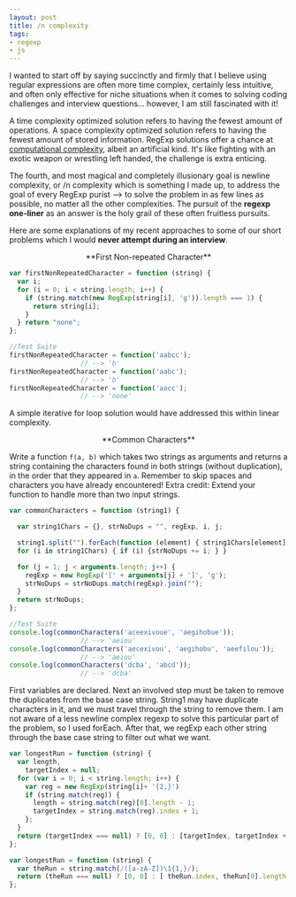 ```yaml
---
layout: post
title: /n complexity
tags:
- regexp
- js
---
```


I wanted to start off by saying succinctly and firmly that I believe using regular expressions are often more time complex, certainly less intuitive, and often only effective for niche situations when it comes to solving coding challenges and interview questions... however, I am still fascinated with it!

A time complexity optimized solution refers to having the fewest amount of operations.
A space complexity optimized solution refers to having the fewest amount of stored information.
RegExp solutions offer a chance at <a href="https://en.wikipedia.org/wiki/Computational_complexity_theory">computational complexity</a>, albeit an artificial kind. It's like fighting with an exotic weapon or wrestling left handed, the challenge is extra enticing.

The fourth, and most magical and completely illusionary goal is newline complexity, or /n complexity which is something I made up, to address the goal of every RegExp purist --> to solve the problem in as few lines as possible, no matter all the other complexities. The pursuit of the **regexp one-liner** as an answer is the holy grail of these often fruitless pursuits.

Here are some explanations of my recent approaches to some of our short problems which I would **never attempt during an interview**.

<center>**First Non-repeated Character**</center>

```javascript
var firstNonRepeatedCharacter = function (string) {
  var i;
  for (i = 0; i < string.length; i++) {
    if (string.match(new RegExp(string[i], 'g')).length === 1) {
      return string[i];
    }
  } return "none";
};

//Test Suite
firstNonRepeatedCharacter = function('aabcc');
                  // --> 'b'
firstNonRepeatedCharacter = function('aabc');
                  // --> 'b'
firstNonRepeatedCharacter = function('aacc');
                  // --> 'none'
```

A simple iterative for loop solution would have addressed this within linear complexity.

<center>**Common Characters**</center>

Write a function `f(a, b)` which takes two strings as arguments and returns a string containing the characters found in both strings (without duplication), in the order that they appeared in `a`. Remember to skip spaces and characters you have already encountered! Extra credit: Extend your function to handle more than two input strings.

```javascript
var commonCharacters = function (string1) {

  var string1Chars = {}, strNoDups = "", regExp, i, j;

  string1.split("").forEach(function (element) { string1Chars[element] = true; });
  for (i in string1Chars) { if (i) {strNoDups += i; } }

  for (j = 1; j < arguments.length; j++) {
    regExp = new RegExp('[' + arguments[j] + ']', 'g');
    strNoDups = strNoDups.match(regExp).join("");
  }
  return strNoDups;
};

//Test Suite
console.log(commonCharacters('aceexivoue', 'aegihobue'));
                  // --> 'aeiou'
console.log(commonCharacters('aecexivou', 'aegihobu', 'aeefilou'));
                  // --> 'aeiou'
console.log(commonCharacters('dcba', 'abcd'));
                  // --> 'dcba'

```
First variables are declared. Next an involved step must be taken to remove the duplicates from the base case string. String1 may have duplicate characters in it, and we must travel through the string to remove them. I am not aware of a less newline complex regexp to solve this particular part of the problem, so I used forEach. After that, we regExp each other string through the base case string to filter out what we want.

```javascript
var longestRun = function (string) {
  var length,
    targetIndex = null;
  for (var i = 0; i < string.length; i++) {
    var reg = new RegExp(string[i]+ '{2,}')
    if (string.match(reg)) {
      length = string.match(reg)[0].length - 1;
      targetIndex = string.match(reg).index + 1;
    };
  }
  return (targetIndex === null) ? [0, 0] : [targetIndex, targetIndex + length];
};
```

```javascript
var longestRun = function (string) {
  var theRun = string.match(/([a-zA-Z])\1{1,}/);
  return (theRun === null) ? [0, 0] : [ theRun.index, theRun[0].length ];
};
```